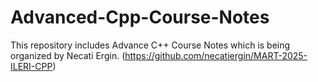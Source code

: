 # Advanced-Cpp-Course-Notes
This repository includes Advance C++ Course Notes which is being organized by Necati Ergin. (https://github.com/necatiergin/MART-2025-ILERI-CPP)
